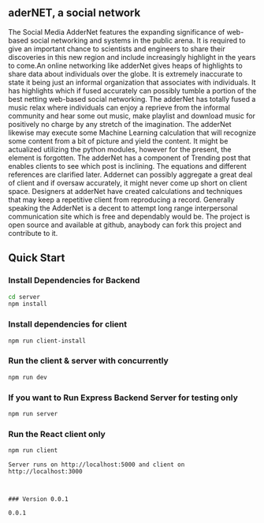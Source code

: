 ## aderNET, a social network 
The Social Media AdderNet features the expanding significance of web-based social networking and systems in the public arena. It is required to give an important chance to scientists and engineers to share their discoveries in this new region and include increasingly highlight in the years to come.An online networking like adderNet gives heaps of highlights to share data about individuals over the globe. It is extremely inaccurate to state it being just an informal organization that associates with individuals. It has highlights which if fused accurately can possibly tumble a portion of the best netting web-based social networking. The adderNet has totally fused a music relax where individuals can enjoy a reprieve from the informal community and hear some out music, make playlist and download music for positively no charge by any stretch of the imagination. The adderNet likewise may execute some Machine Learning calculation that will recognize some content from a bit of picture and yield the content. It might be actualized utilizing the python modules, however for the present, the element is forgotten. The adderNet has a component of Trending post that enables clients to see which post is inclining. The equations and different references are clarified later. Addernet can possibly aggregate a great deal of client and if oversaw accurately, it might never come up short on client space. Designers at adderNet have created calculations and techniques that may keep a repetitive client from reproducing a record. Generally speaking the AdderNet is a decent to attempt long range interpersonal communication site which is free and dependably would be. The project is open source and available at github, anaybody can fork this project and contribute to it.

## Quick Start

### Install Dependencies for Backend
``` bash
cd server
npm install
```
### Install dependencies for client
``` bash
npm run client-install
```
### Run the client & server with concurrently
```bash
npm run dev
```
### If you want to Run Express Backend Server for testing only
```bash
npm run server
```
### Run the React client only
```bash
npm run client
```
`Server runs on http://localhost:5000 and client on http://localhost:3000`
```


### Version 0.0.1

0.0.1

